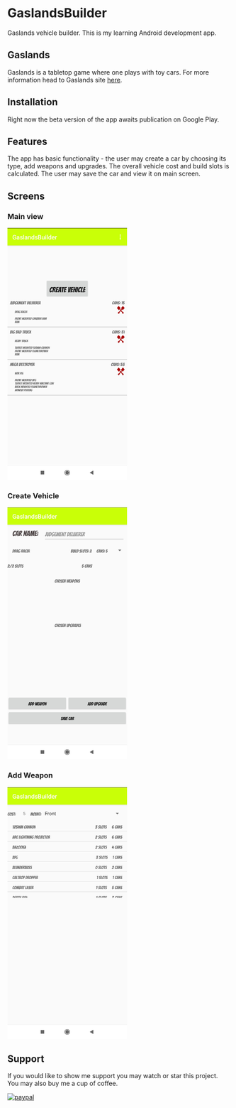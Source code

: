 # GaslandsBuilder
Gaslands vehicle builder. This is my learning Android development app.

## Gaslands
Gaslands is a tabletop game where one plays with toy cars. For more information head to Gaslands site [here](https://gaslands.com/).

## Installation
Right now the beta version of the app awaits publication on Google Play.

## Features
The app has basic functionality - the user may create a car by choosing its type, add weapons and upgrades. The overall vehicle cost and build slots is calculated. The user may save the car and view it on main screen.

## Screens
### Main view
[<img src="0GooglePlay/images/screenshotsPhone/IMG_20201128_221618.jpg" width="270" height="567" />](0GooglePlay/images/screenshotsPhone/IMG_20201128_221618.jpg)
### Create Vehicle
[<img src="0GooglePlay/images/screenshotsPhone/IMG_20201128_221631.jpg" width="270" height="567" />](0GooglePlay/images/screenshotsPhone/IMG_20201128_221631.jpg)
### Add Weapon
[<img src="0GooglePlay/images/screenshotsPhone/IMG_20201128_221640.jpg" width="270" height="567" />](0GooglePlay/images/screenshotsPhone/IMG_20201128_221640.jpg)

## Support
If you would like to show me support you may watch or star this project. You may also buy me a cup of coffee.

[![paypal](https://www.paypalobjects.com/en_US/i/btn/btn_donateCC_LG.gif)](https://www.paypal.com/donate?hosted_button_id=255VQT4BEG39N)
